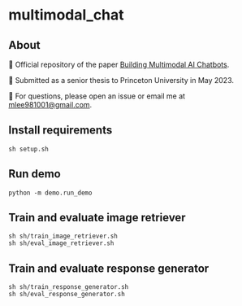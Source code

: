 # multimodal_chat

## About
:pencil: Official repository of the paper [Building Multimodal AI Chatbots](https://arxiv.org/abs/2305.03512).

:tiger: Submitted as a senior thesis to Princeton University in May 2023.

🤔 For questions, please open an issue or email me at mlee981001@gmail.com.

## Install requirements
```
sh setup.sh
```

## Run demo
```
python -m demo.run_demo
```

## Train and evaluate image retriever
```
sh sh/train_image_retriever.sh
sh sh/eval_image_retriever.sh
```

## Train and evaluate response generator
```
sh sh/train_response_generator.sh
sh sh/eval_response_generator.sh
```
